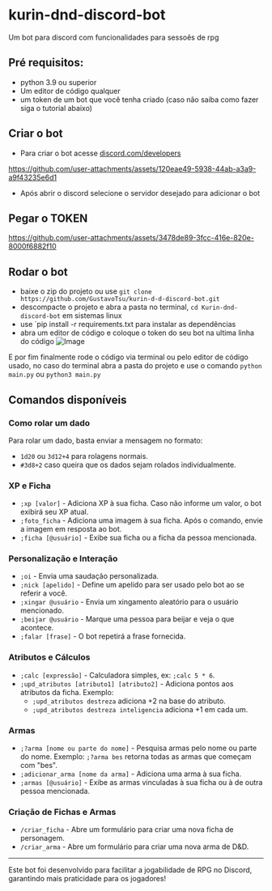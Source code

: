 # kurin-dnd-discord-bot
Um bot para discord com funcionalidades para sessoẽs de rpg
 
## Pré requisitos:
- python 3.9 ou superior
- Um editor de código qualquer
- um token de um bot que você tenha criado (caso não saiba como fazer siga o tutorial abaixo)

## Criar o bot
- Para criar o bot acesse [discord.com/developers](https://discord.com/developers)

https://github.com/user-attachments/assets/120eae49-5938-44ab-a3a9-a9f43235e6d1
- Após abrir o discord selecione o servidor desejado para adicionar o bot

## Pegar o TOKEN
https://github.com/user-attachments/assets/3478de89-3fcc-416e-820e-8000f6882f10

## Rodar o bot
- baixe o zip do projeto ou use `git clone https://github.com/GustavoTsu/kurin-d-d-discord-bot.git` 
- descompacte o projeto e abra a pasta no terminal, `cd Kurin-dnd-discord-bot` em sistemas linux
- use `pip install -r requirements.txt para instalar as dependências
- abra um editor de código e coloque o token do seu bot na ultima linha do código
![Image](https://github.com/user-attachments/assets/3a477592-c91f-40a8-9c38-825d562996bd)

E por fim finalmente rode o código via terminal ou pelo editor de código usado,
no caso do terminal abra a pasta do projeto e use o comando `python main.py` ou `python3 main.py`


## Comandos disponíveis

### Como rolar um dado

Para rolar um dado, basta enviar a mensagem no formato:
- `1d20` ou `3d12+4` para rolagens normais.
- `#3d8+2` caso queira que os dados sejam rolados individualmente.

### XP e Ficha
- `;xp [valor]` - Adiciona XP à sua ficha. Caso não informe um valor, o bot exibirá seu XP atual.
- `;foto_ficha` - Adiciona uma imagem à sua ficha. Após o comando, envie a imagem em resposta ao bot.
- `;ficha [@usuário]` - Exibe sua ficha ou a ficha da pessoa mencionada.

### Personalização e Interação
- `;oi` - Envia uma saudação personalizada.
- `;nick [apelido]` - Define um apelido para ser usado pelo bot ao se referir a você.
- `;xingar @usuário` - Envia um xingamento aleatório para o usuário mencionado.
- `;beijar @usuário` - Marque uma pessoa para beijar e veja o que acontece.
- `;falar [frase]` - O bot repetirá a frase fornecida.

### Atributos e Cálculos
- `;calc [expressão]` - Calculadora simples, ex: `;calc 5 * 6`.
- `;upd_atributos [atributo1] [atributo2]` - Adiciona pontos aos atributos da ficha. Exemplo:
  - `;upd_atributos destreza` adiciona +2 na base do atributo.
  - `;upd_atributos destreza inteligencia` adiciona +1 em cada um.

### Armas
- `;?arma [nome ou parte do nome]` - Pesquisa armas pelo nome ou parte do nome. Exemplo: `;?arma bes` retorna todas as armas que começam com "bes".
- `;adicionar_arma [nome da arma]` - Adiciona uma arma à sua ficha.
- `;armas [@usuário]` - Exibe as armas vinculadas à sua ficha ou à de outra pessoa mencionada.

### Criação de Fichas e Armas
- `/criar_ficha` - Abre um formulário para criar uma nova ficha de personagem.
- `/criar_arma` - Abre um formulário para criar uma nova arma de D&D.

---

Este bot foi desenvolvido para facilitar a jogabilidade de RPG no Discord, garantindo mais praticidade para os jogadores!

